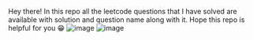 Hey there!
  In this repo all the leetcode questions that I have solved are available with solution and question name along with it.
  Hope this repo is helpful for you 😁
![image](https://user-images.githubusercontent.com/77020331/205436203-1643ad57-0679-4b07-aafb-772dc9ba6b43.png)
![image](https://user-images.githubusercontent.com/77020331/205436218-03c8b894-9640-4d6a-81d0-934ec3e0f299.png)


